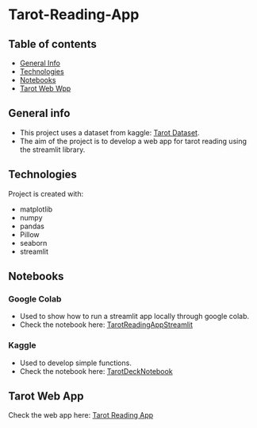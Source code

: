 # Tarot-Reading-App

## Table of contents
* [General Info](#general-info)
* [Technologies](#technologies)
* [Notebooks](#notebooks)
* [Tarot Web Wpp](#tarot-app)

## General info
* This project uses a dataset from kaggle: [Tarot Dataset](https://www.kaggle.com/datasets/lsind18/tarot-json). 
* The aim of the project is to develop a web app for tarot reading using the streamlit library.

## Technologies
Project is created with:
* matplotlib
* numpy
* pandas
* Pillow
* seaborn
* streamlit

## Notebooks
### Google Colab
* Used to show how to run a streamlit app locally through google colab.
* Check the notebook here: [TarotReadingAppStreamlit](https://colab.research.google.com/drive/1tyK-Off8bqHS9E2fXsmAkSg5clcViOfw?usp=sharing)

### Kaggle
* Used to develop simple functions. 
* Check the notebook here: [TarotDeckNotebook](https://www.kaggle.com/code/valeriaf22/tarotdecknotebook)


## Tarot Web App
Check the web app here:
[Tarot Reading App]()
